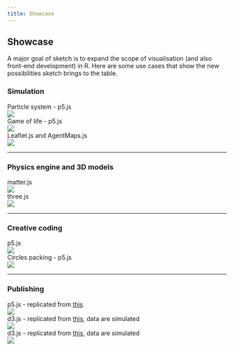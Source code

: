 ```yaml
---
title: Showcase
---
```


## Showcase

A major goal of sketch is to expand the scope of visualisation (and also front-end development) in R. Here are some use cases that show the new possibilities sketch brings to the table.

### Simulation

<div class="flex flex-row">
    <div class="m-6">
        <div>
            <div>Particle system - p5.js</div>
        </div>
        <div class="card__image">
            <img class="height-260" src="/img/gallery/epi.gif"></img>
        </div>
    </div>
    <div class="m-6">
        <div>
            <div> Game of life - p5.js</div>
        </div>
        <div class="card__image">
            <img class="height-260" src="/img/gallery/game_of_life.gif"></img>
        </div>
    </div>
</div>
<div class="flex flex-row">
    <div class="m-6">
        <div>
            <div> Leaflet.js and AgentMaps.js </div>
        </div>
        <div class="card__image">
            <img class="height-260" src="/img/gallery/agent_maps.gif"></img>
        </div>
    </div>
</div>


---

### Physics engine and 3D models

<div class="flex flex-row">
    <div class="m-6">
        <div>
            <div>matter.js</div>
        </div>
        <div class="card__image">
            <img class="height-260" src="/img/gallery/galton_board.gif"></img>
        </div>
    </div>
    <div class="m-6">
        <div>
            <div>three.js</div>
        </div>
        <div class="card__image">
            <img class="height-260" src="/img/gallery/three_js.gif"></img>
        </div>
    </div>
</div>


---

### Creative coding

<div class="flex flex-row">
    <div class="m-6">
        <div>
            <div>p5.js</div>
        </div>
        <div class="card__image">
            <img class="height-260" src="/img/gallery/creative_coding.png"></img>
        </div>
    </div>
    <div class="m-6">
        <div>
            <div>Circles packing - p5.js</div>
        </div>
        <div class="card__image">
            <img class="height-260" src="/img/gallery/epi.gif"></img>
        </div>
    </div>
</div>


---

### Publishing

<div class="flex flex-row">
    <div class="m-6">
        <div>
            <div>p5.js - replicated from <a href="https://interaktiv.morgenpost.de/berlin-marathon-2016/">this</a></div>
        </div>
        <div class="card__image">
            <img class="height-260" src="/img/gallery/marathon.gif"></img>
        </div>
    </div>
    <div class="m-6">
        <div>
            <div>d3.js - replicated from <a href="https://www.themarshallproject.org/2015/08/04/the-new-science-of-sentencing">this</a>, data are simulated</div>
        </div>
        <div class="card__image">
            <img class="height-260" src="/img/gallery/interactive_table.gif"></img>
        </div>
    </div>
</div>
<div class="flex flex-row">
    <div class="m-6">
        <div>
            <div>d3.js - replicated from <a href="https://archive.nytimes.com/www.nytimes.com/interactive/2013/05/07/education/college-admissions-gap.html">this</a>, data are simulated</div>
        </div>
        <div class="card__image">
            <img class="height-260" src="/img/gallery/d3_js.gif"></img>
        </div>
    </div>
</div>

<link rel="stylesheet" type="text/css" href="../css/docs-styles.css"></link>
